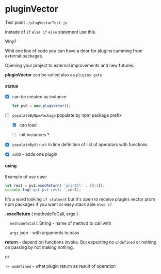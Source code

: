 # pluginVector

Test point `./plugVectorTest.js` 

Instade of `if` `else if` `else` statement use this. 

Why?

Whit one line of code you can have a door for plugins cumming from external packages.

Opening your project to external improvements and new futures. 

**pluginVector** can be called also as `plugins gate`





#### status

- [x] can be created as instance
  
  ```js
  let pv0 = new plugVector();
  ```
  
  

- [ ] `populateByNpmPackage` populate by npm package prefix
  
  - [x] can load
  
  - [ ] init instances ?

- [x] `populateByStruct` In line definition of list of operators with functions

- [x] `addO` - adds one plugin



#### using

Example of use case 

```js
let res1 = pv1.execReturn( 'printCl' , {0:1});
console.log(`got pv1 res1: `,res1);
```

It's a ward looking `if statment` but it's open to receive plugins vector prom npm packages if you want or easy stack able `else if`





**.execReturn** ( methodeToCall, args )

    `methodeToCall` String - name of method to call with

    `args` json - with arguments to pass



**return** - depend on functions invoke. But expecting no `undefined` or nothing on passing by not making nothing.

or

`!= undefined` - what plugin return as result of operation 



 
